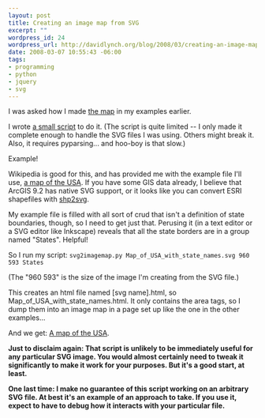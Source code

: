 ```yaml
--- 
layout: post
title: Creating an image map from SVG
excerpt: ""
wordpress_id: 24
wordpress_url: http://davidlynch.org/blog/2008/03/creating-an-image-map-from-svg/
date: 2008-03-07 10:55:43 -06:00
tags: 
- programming
- python
- jquery
- svg
---
```

I was asked how I made [the map](http://davidlynch.org/js/maphilight/docs/demo_world.html) in my examples earlier.

I wrote [a small script](http://davidlynch.org/toys/svg2imagemap.zip) to do it. (The script is quite limited -- I only made it complete enough to handle the SVG files I was using. Others might break it. Also, it requires pyparsing... and hoo-boy is that slow.)

Example!

Wikipedia is good for this, and has provided me with the example file I'll use, [a map of the USA](http://en.wikipedia.org/wiki/Image:Map_of_USA_with_state_names.svg). If you have some GIS data already, I believe that ArcGIS 9.2 has native SVG support, or it looks like you can convert ESRI shapefiles with [shp2svg](http://www.carto.net/papers/svg/utils/shp2svg/).

My example file is filled with all sort of crud that isn't a definition of state boundaries, though, so I need to get just that. Perusing it (in a text editor or a SVG editor like Inkscape) reveals that all the state borders are in a group named "States". Helpful!

So I run my script: `svg2imagemap.py Map_of_USA_with_state_names.svg 960 593 States`

(The "960 593" is the size of the image I'm creating from the SVG file.)

This creates an html file named [svg name].html, so Map_of_USA_with_state_names.html. It only contains the area tags, so I dump them into an image map in a page set up like the one in the other examples...

And we get: [A map of the USA](http://davidlynch.org/js/maphilight/docs/demo_usa.html).

<b>Just to disclaim again: That script is unlikely to be immediately useful for any particular SVG image. You would almost certainly need to tweak it significantly to make it work for your purposes. But it's a good start, at least.</b>

<b>One last time: I make no guarantee of this script working on an arbitrary SVG file. At best it's an example of an approach to take. If you use it, expect to have to debug how it interacts with your particular file.</b>
